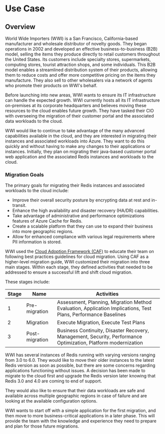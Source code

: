 # Use Case

## Overview

World Wide Importers (WWI) is a San Francisco, California-based manufacturer and wholesale distributor of novelty goods. They began operations in 2002 and developed an effective business-to-business (B2B) model, selling the items they produce directly to retail customers throughout the United States. Its customers include specialty stores, supermarkets, computing stores, tourist attraction shops, and some individuals. This B2B model enables a streamlined distribution system of their products, allowing them to reduce costs and offer more competitive pricing on the items they manufacture. They also sell to other wholesalers via a network of agents who promote their products on WWI's behalf.

Before launching into new areas, WWI wants to ensure its IT infrastructure can handle the expected growth. WWI currently hosts all its IT infrastructure on-premises at its corporate headquarters and believes moving these resources to the cloud enables future growth. They have tasked their CIO with overseeing the migration of their customer portal and the associated data workloads to the cloud.

WWI would like to continue to take advantage of the many advanced capabilities available in the cloud, and they are interested in migrating their instances and associated workloads into Azure.  They want to do this quickly and without having to make any changes to their applications or instances. Initially, they plan on migrating their java-based customer portal web application and the associated Redis instances and workloads to the cloud.

### Migration Goals

The primary goals for migrating their Redis instances and associated workloads to the cloud include:

- Improve their overall security posture by encrypting data at rest and in-transit.
- Enhance the high availability and disaster recovery (HA/DR) capabilities.
- Take advantage of administrative and performance optimizations features of Azure Cache for Redis.
- Create a scalable platform that they can use to expand their business into more geographic regions.
- Allow for enhanced compliance with various legal requirements where PII information is stored.

WWI used the [Cloud Adoption Framework (CAF)](https://docs.microsoft.com/azure/cloud-adoption-framework/) to educate their team on following best practices guidelines for cloud migration. Using CAF as a higher-level migration guide, WWI customized their migration into three main stages. Within each stage, they defined activities that needed to be addressed to ensure a successful lift and shift cloud migration.

These stages include:

 | Stage | Name | Activities |
 | --- | --- | --- |
 | 1 | Pre-migration | Assessment, Planning, Migration Method Evaluation, Application Implications, Test Plans, Performance Baselines |
 | 2 | Migration | Execute Migration, Execute Test Plans |
 | 3 | Post-migration | Business Continuity, Disaster Recovery, Management, Security, Performance Optimization, Platform modernization |

WWI has several instances of Redis running with varying versions ranging from 3.0 to 6.0.  They would like to move their older instances to the latest Redis version as soon as possible, but there are some concerns regarding applications functioning without issues. A decision has been made to migrate to the cloud first and upgrade the Redis version later knowing that Redis 3.0 and 4.0 are coming to end of support.

They would also like to ensure that their data workloads are safe and available across multiple geographic regions in case of failure and are looking at the available configuration options.

WWI wants to start off with a simple application for the first migration, and then move to more business-critical applications in a later phase. This will provide the team with the knowledge and experience they need to prepare and plan for those future migrations.
